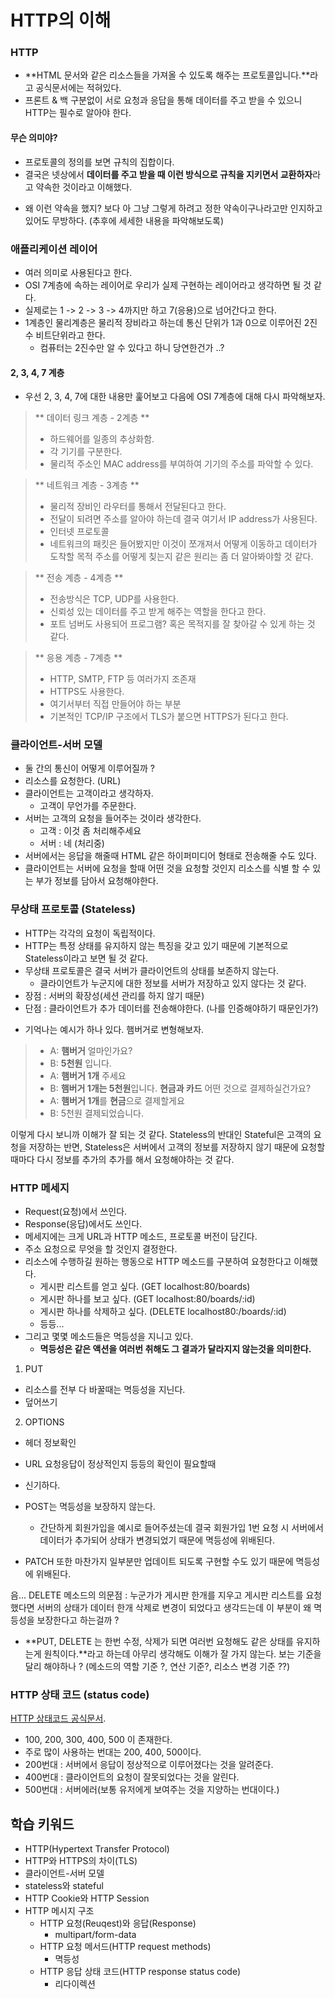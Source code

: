 # HTTP의 이해


### HTTP
- **HTML 문서와 같은 리소스들을 가져올 수 있도록 해주는 프로토콜입니다.**라고 공식문서에는 적혀있다. 
- 프론트 & 백 구분없이 서로 요청과 응답을 통해 데이터를 주고 받을 수 있으니 HTTP는 필수로 알아야 한다.

#### 무슨 의미야?
- 프로토콜의 정의를 보면 규칙의 집합이다. 
- 결국은 넷상에서 **데이터를 주고 받을 때 이런 방식으로 규칙을 지키면서 교환하자**라고 약속한 것이라고 이해했다.
* 왜 이런 약속을 했지? 보다 아 그냥 그렇게 하려고 정한 약속이구나라고만 인지하고 있어도 무방하다. (추후에 세세한 내용을 파악해보도록)


### 애플리케이션 레이어
- 여러 의미로 사용된다고 한다.
- OSI 7계층에 속하는 레이어로 우리가 실제 구현하는 레이어라고 생각하면 될 것 같다.
- 실제로는 1 -> 2 -> 3 -> 4까지만 하고 7(응용)으로 넘어간다고 한다.
- 1계층인 물리계층은 물리적 장비라고 하는데 통신 단위가 1과 0으로 이루어진 2진수 비트단위라고 한다. 
  - 컴퓨터는 2진수만 알 수 있다고 하니 당연한건가 ..?

#### 2, 3, 4, 7 계층
- 우선 2, 3, 4, 7에 대한 내용만 훑어보고 다음에 OSI 7계층에 대해 다시 파악해보자.
   
> ** 데이터 링크 계층 - 2계층 **
> - 하드웨어를 일종의 추상화함.
> - 각 기기를 구분한다.
> - 물리적 주소인 MAC address를 부여하여 기기의 주소를 파악할 수 있다.
   
> ** 네트워크 계층 - 3계층 **
> - 물리적 장비인 라우터를 통해서 전달된다고 한다.
> - 전달이 되려면 주소를 알아야 하는데 결국 여기서 IP address가 사용된다.
> - 인터넷 프로토콜
> - 네트워크의 패킷은 들어봤지만 이것이 쪼개져서 어떻게 이동하고 데이터가 도착할 목적 주소를 어떻게 칮는지 같은 원리는 좀 더 알아봐야할 것 같다. 
   
> ** 전송 계층 - 4계층 **
> - 전송방식은 TCP, UDP를 사용한다. 
> - 신뢰성 있는 데이터를 주고 받게 해주는 역할을 한다고 한다. 
> - 포트 넘버도 사용되어 프로그램? 혹은 목적지를 잘 찾아갈 수 있게 하는 것 같다.
   
> ** 응용 계층 - 7계층 **
> - HTTP, SMTP, FTP 등 여러가지 조존재
> - HTTPS도 사용한다.
> - 여기서부터 직접 만들어야 하는 부분
> - 기본적인 TCP/IP 구조에서 TLS가 붙으면 HTTPS가 된다고 한다. 



### 클라이언트-서버 모델
- 둘 간의 통신이 어떻게 이루어질까 ? 
- 리소스를 요청한다. (URL)
- 클라이언트는 고객이라고 생각하자. 
  - 고객이 무언가를 주문한다.
- 서버는 고객의 요청을 들어주는 것이라 생각한다.
  - 고객 : 이것 좀 처리해주세요
  - 서버 : 네 (처리중)
- 서버에서는 응답을 해줄때 HTML 같은 하이퍼미디어 형태로 전송해줄 수도 있다. 
- 클라이언트는 서버에 요청을 할때 어떤 것을 요청할 것인지 리소스를 식별 할 수 있는 부가 정보를 담아서 요청해야한다. 


### 무상태 프로토콜 (Stateless)
- HTTP는 각각의 요청이 독립적이다.
- HTTP는 특정 상태를 유지하지 않는 특징을 갖고 있기 때문에 기본적으로 Stateless이라고 보면 될 것 같다.
- 무상태 프로토콜은 결국 서버가 클라이언트의 상태를 보존하지 않는다.
  - 클라이언트가 누군지에 대한 정보를 서버가 저장하고 있지 않다는 것 같다.
- 장점 : 서버의 확장성(세션 관리를 하지 않기 때문)
- 단점 : 클라이언트가 추가 데이터를 전송해야한다. (나를 인증해야하기 때문인가?)

* 기억나는 예시가 하나 있다. 햄버거로 변형해보자.
> - A: **햄버거** 얼마인가요?
> - B: **5천원** 입니다.
> - A: **햄버거 1개** 주세요
> - B: **햄버거 1개는 5천원**입니다. **현금과 카드** 어떤 것으로 결제하실건가요?
> - A: **햄버거 1개**를 **현금**으로 결제할게요
> - B: 5천원 결제되었습니다. 

이렇게 다시 보니까 이해가 잘 되는 것 같다. 
Stateless의 반대인 Stateful은 고객의 요청을 저장하는 반면, Stateless은 서버에서 고객의 정보를 저장하지 않기 때문에 요청할때마다 다시 정보를 추가의 추가를 해서 요청해야하는 것 같다.


### HTTP 메세지
- Request(요청)에서 쓰인다. 
- Response(응답)에서도 쓰인다.
- 메세지에는 크게 URL과 HTTP 메소드, 프로토콜 버전이 담긴다.
- 주소 요청으로 무엇을 할 것인지 결정한다.
- 리소스에 수행하길 원하는 행동으로 HTTP 메소드를 구분하여 요청한다고 이해했다.
  - 게시판 리스트를 얻고 싶다. (GET localhost:80/boards)
  - 게시판 하나를 보고 싶다. (GET localhost:80/boards/:id)
  - 게시판 하나를 삭제하고 싶다. (DELETE localhost80:/boards/:id)
  - 등등...
- 그리고 몇몇 메소드들은 멱등성을 지니고 있다.
  - **멱등성은 같은 액션을 여러번 취해도 그 결과가 달라지지 않는것을 의미한다.**
1. PUT 
  - 리소스를 전부 다 바꿀때는 멱등성을 지닌다. 
  - 덮어쓰기
2. OPTIONS
  - 헤더 정보확인
  - URL 요청응답이 정상적인지 등등의 확인이 필요할때 
  - 신기하다. 

- POST는 멱등성을 보장하지 않는다.
  - 간단하게 회원가입을 예시로 들어주셨는데 결국 회원가입 1번 요청 시 서버에서 데이터가 추가되어 상태가 변경되었기 때문에 멱등성에 위배된다.
- PATCH 또한 마찬가지 일부분만 업데이트 되도록 구현할 수도 있기 때문에 멱등성에 위배된다. 


음... DELETE 메소드의 의문점 : 누군가가 게시판 한개를 지우고 게시판 리스트를 요청했다면 서버의 상태가 데이터 한개 삭제로 변경이 되었다고 생각드는데 이 부분이 왜 멱등성을 보장한다고 하는걸까 ?
- **PUT, DELETE 는 한번 수정, 삭제가 되면 여러번 요청해도 같은 상태를 유지하는게 원칙이다.**라고 하는데 아무리 생각해도 이해가 잘 가지 않는다. 보는 기준을 달리 해야하나 ? (메소드의 역할 기준 ?, 연산 기준?, 리소스 변경 기준 ??)


### HTTP 상태 코드 (status code)
[HTTP 상태코드 공식문서](https://developer.mozilla.org/ko/docs/Web/HTTP/Status).
- 100, 200, 300, 400, 500 이 존재한다. 
- 주로 많이 사용하는 번대는 200, 400, 500이다.
- 200번대 : 서버에서 응답이 정상적으로 이루어졌다는 것을 알려준다.
- 400번대 : 클라이언트의 요청이 잘못되었다는 것을 알린다.
- 500번대 : 서버에러(보통 유저에게 보여주는 것을 지양하는 번대이다.)


## 학습 키워드
* HTTP(Hypertext Transfer Protocol)
* HTTP와 HTTPS의 차이(TLS)
* 클라이언트-서버 모델
* stateless와 stateful
* HTTP Cookie와 HTTP Session
* HTTP 메시지 구조
  * HTTP 요청(Reuqest)와 응답(Response)
    * multipart/form-data
  * HTTP 요청 메서드(HTTP request methods)
    * 멱등성
  * HTTP 응답 상태 코드(HTTP response status code)
    * 리다이렉션